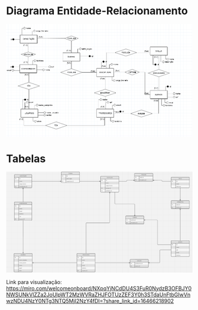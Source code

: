 # Diagrama Entidade-Relacionamento
![Diagrama entidade relacionamento](DER.png)

# Tabelas
![Tabelas](tabelas.png)


Link para visualização: https://miro.com/welcomeonboard/NXpqYjNCdDU4S3FuR0NydzB3OFBJY0NWSUNkVlZZa2JoUlpWT2MzWVRaZHJFOTUzZEF3Y0h3STdaUnFtbGIwVnwzNDU4NzY0NTg3NTQ5MjI2NzY4fDI=?share_link_id=16466218902
